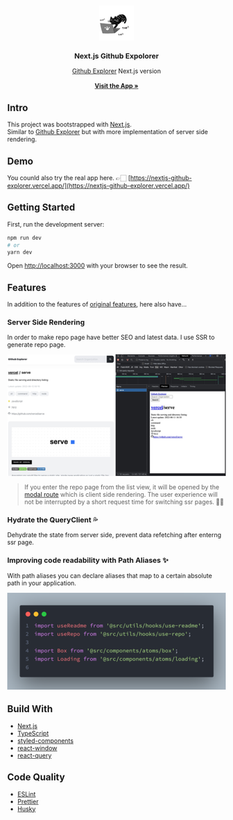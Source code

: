 <p align="center">
    <img src="./public/banner.png" alt="Repository logo" width="80" >
</p>

<h3 align="center">Next.js Github Expolorer</h3>

<p align="center">
  <a href="https://yilingtung.github.io/github-explorer/">Github Explorer</a> Next.js version 
  <br><br>
  <a href="https://nextjs-github-explorer.vercel.app/"><strong>Visit the App »</strong></a>
  <br>
</p>

## Intro

This project was bootstrapped with [Next.js](https://nextjs.org/).<br>
Similar to [Github Explorer](https://github.com/yilingtung/github-explorer) but with more implementation of server side rendering.

## Demo

You counld also try the real app here. 👉🏻 [https://nextjs-github-explorer.vercel.app/](https://nextjs-github-explorer.vercel.app/)
<br>

## Getting Started

First, run the development server:

```bash
npm run dev
# or
yarn dev
```

Open [http://localhost:3000](http://localhost:3000) with your browser to see the result.

## Features

In addition to the features of [original features](https://github.com/yilingtung/github-explorer#features), here also have...

### Server Side Rendering

In order to make repo page have better SEO and latest data. I use SSR to generate repo page.<br>

<p align="start">
   <img src="/images/ssr.jpg" width="600" >
</p>

> If you enter the repo page from the list view, it will be opened by the [modal route](https://github.com/yilingtung/github-explorer#route-as-modal) which is client side rendering. The user experience will not be interrupted by a short request time for switching ssr pages. 👏🏻

### Hydrate the QueryClient 💦

Dehydrate the state from server side, prevent data refetching after enterng ssr page.

### Improving code readability with Path Aliases ✨

With path aliases you can declare aliases that map to a certain absolute path in your application.

<p align="start">
   <img src="/images/path-alias.png" width="600" >
</p>

## Build With

- [Next.js](https://nextjs.org/)
- [TypeScript](https://www.typescriptlang.org/)
- [styled-components](https://styled-components.com/)
- [react-window](https://github.com/bvaughn/react-window)
- [react-query](https://react-query.tanstack.com/)

## Code Quality

- [ESLint](https://eslint.org/)
- [Prettier](https://prettier.io/)
- [Husky](https://github.com/typicode/husky)
